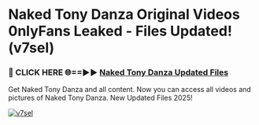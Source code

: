 # Naked Tony Danza Original Videos 0nlyFans Leaked - Files Updated! (v7sel)

<h3>🔴 CLICK HERE 🌐==►► <a href="https://tinyurl.com/yckcrads" rel="nofollow">Naked Tony Danza Updated Files</a></h3>

Get Naked Tony Danza and all content. Now you can access all videos and pictures of Naked Tony Danza. New Updated Files 2025!

[![v7sel](https://i.imgur.com/hpKpOFt.gif)](https://tinyurl.com/yckcrads)
